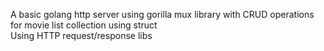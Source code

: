 A basic golang http server using gorilla mux library with CRUD operations for movie list collection using struct <br>
Using HTTP request/response libs
